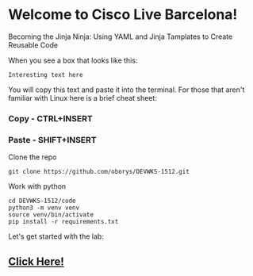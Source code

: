 # Welcome to Cisco Live Barcelona!

Becoming the Jinja Ninja: Using YAML and Jinja Tamplates to Create Reusable Code

When you see a box that looks like this:

```
Interesting text here
```
You will copy this text and paste it into the terminal. For those that aren't familiar with Linux here is a brief cheat sheet:

### Copy - CTRL+INSERT
### Paste - SHIFT+INSERT

Clone the repo
```
git clone https://github.com/oborys/DEVWKS-1512.git
```

Work with python

```
cd DEVWKS-1512/code
python3 -m venv venv
source venv/bin/activate
pip install -r requirements.txt 
```

Let's get started with the lab: 

## [Click Here!](DEVWKS_1512_Guided_2.md)

